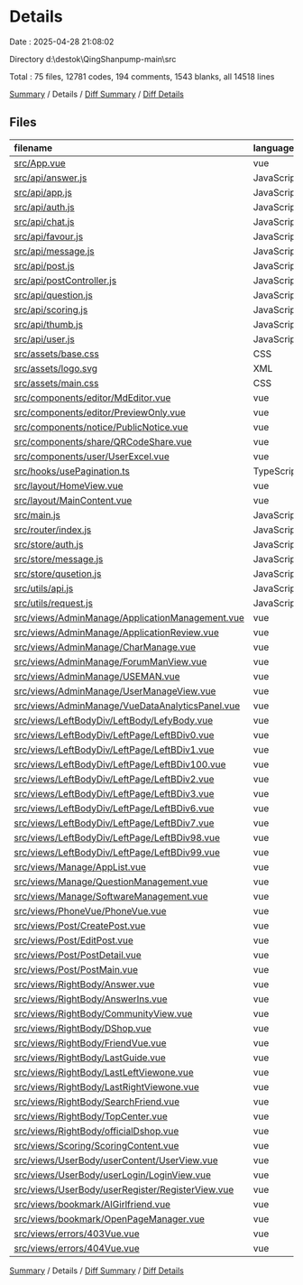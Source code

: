 # Details

Date : 2025-04-28 21:08:02

Directory d:\\destok\\QingShanpump-main\\src

Total : 75 files,  12781 codes, 194 comments, 1543 blanks, all 14518 lines

[Summary](results.md) / Details / [Diff Summary](diff.md) / [Diff Details](diff-details.md)

## Files
| filename | language | code | comment | blank | total |
| :--- | :--- | ---: | ---: | ---: | ---: |
| [src/App.vue](/src/App.vue) | vue | 7 | 0 | 5 | 12 |
| [src/api/answer.js](/src/api/answer.js) | JavaScript | 10 | 3 | 1 | 14 |
| [src/api/app.js](/src/api/app.js) | JavaScript | 28 | 5 | 5 | 38 |
| [src/api/auth.js](/src/api/auth.js) | JavaScript | 21 | 1 | 4 | 26 |
| [src/api/chat.js](/src/api/chat.js) | JavaScript | 20 | 0 | 2 | 22 |
| [src/api/favour.js](/src/api/favour.js) | JavaScript | 10 | 1 | 4 | 15 |
| [src/api/message.js](/src/api/message.js) | JavaScript | 39 | 0 | 5 | 44 |
| [src/api/post.js](/src/api/post.js) | JavaScript | 16 | 5 | 1 | 22 |
| [src/api/postController.js](/src/api/postController.js) | JavaScript | 28 | 0 | 10 | 38 |
| [src/api/question.js](/src/api/question.js) | JavaScript | 19 | 0 | 1 | 20 |
| [src/api/scoring.js](/src/api/scoring.js) | JavaScript | 17 | 0 | 2 | 19 |
| [src/api/thumb.js](/src/api/thumb.js) | JavaScript | 4 | 1 | 1 | 6 |
| [src/api/user.js](/src/api/user.js) | JavaScript | 43 | 13 | 5 | 61 |
| [src/assets/base.css](/src/assets/base.css) | CSS | 74 | 2 | 15 | 91 |
| [src/assets/logo.svg](/src/assets/logo.svg) | XML | 1 | 0 | 1 | 2 |
| [src/assets/main.css](/src/assets/main.css) | CSS | 34 | 2 | 5 | 41 |
| [src/components/editor/MdEditor.vue](/src/components/editor/MdEditor.vue) | vue | 34 | 1 | 5 | 40 |
| [src/components/editor/PreviewOnly.vue](/src/components/editor/PreviewOnly.vue) | vue | 19 | 1 | 4 | 24 |
| [src/components/notice/PublicNotice.vue](/src/components/notice/PublicNotice.vue) | vue | 108 | 1 | 18 | 127 |
| [src/components/share/QRCodeShare.vue](/src/components/share/QRCodeShare.vue) | vue | 86 | 0 | 11 | 97 |
| [src/components/user/UserExcel.vue](/src/components/user/UserExcel.vue) | vue | 247 | 3 | 26 | 276 |
| [src/hooks/usePagination.ts](/src/hooks/usePagination.ts) | TypeScript | 31 | 8 | 8 | 47 |
| [src/layout/HomeView.vue](/src/layout/HomeView.vue) | vue | 14 | 2 | 3 | 19 |
| [src/layout/MainContent.vue](/src/layout/MainContent.vue) | vue | 23 | 2 | 3 | 28 |
| [src/main.js](/src/main.js) | JavaScript | 19 | 0 | 2 | 21 |
| [src/router/index.js](/src/router/index.js) | JavaScript | 210 | 4 | 10 | 224 |
| [src/store/auth.js](/src/store/auth.js) | JavaScript | 44 | 2 | 7 | 53 |
| [src/store/message.js](/src/store/message.js) | JavaScript | 16 | 2 | 2 | 20 |
| [src/store/qusetion.js](/src/store/qusetion.js) | JavaScript | 11 | 1 | 3 | 15 |
| [src/utils/api.js](/src/utils/api.js) | JavaScript | 59 | 12 | 6 | 77 |
| [src/utils/request.js](/src/utils/request.js) | JavaScript | 8 | 0 | 3 | 11 |
| [src/views/AdminManage/ApplicationManagement.vue](/src/views/AdminManage/ApplicationManagement.vue) | vue | 492 | 6 | 50 | 548 |
| [src/views/AdminManage/ApplicationReview.vue](/src/views/AdminManage/ApplicationReview.vue) | vue | 273 | 1 | 29 | 303 |
| [src/views/AdminManage/CharManage.vue](/src/views/AdminManage/CharManage.vue) | vue | 345 | 5 | 45 | 395 |
| [src/views/AdminManage/ForumManView.vue](/src/views/AdminManage/ForumManView.vue) | vue | 261 | 0 | 32 | 293 |
| [src/views/AdminManage/USEMAN.vue](/src/views/AdminManage/USEMAN.vue) | vue | 439 | 8 | 41 | 488 |
| [src/views/AdminManage/UserManageView.vue](/src/views/AdminManage/UserManageView.vue) | vue | 127 | 1 | 16 | 144 |
| [src/views/AdminManage/VueDataAnalyticsPanel.vue](/src/views/AdminManage/VueDataAnalyticsPanel.vue) | vue | 673 | 12 | 70 | 755 |
| [src/views/LeftBodyDiv/LeftBody/LefyBody.vue](/src/views/LeftBodyDiv/LeftBody/LefyBody.vue) | vue | 285 | 1 | 31 | 317 |
| [src/views/LeftBodyDiv/LeftPage/LeftBDiv0.vue](/src/views/LeftBodyDiv/LeftPage/LeftBDiv0.vue) | vue | 36 | 0 | 2 | 38 |
| [src/views/LeftBodyDiv/LeftPage/LeftBDiv1.vue](/src/views/LeftBodyDiv/LeftPage/LeftBDiv1.vue) | vue | 53 | 8 | 9 | 70 |
| [src/views/LeftBodyDiv/LeftPage/LeftBDiv100.vue](/src/views/LeftBodyDiv/LeftPage/LeftBDiv100.vue) | vue | 97 | 0 | 11 | 108 |
| [src/views/LeftBodyDiv/LeftPage/LeftBDiv2.vue](/src/views/LeftBodyDiv/LeftPage/LeftBDiv2.vue) | vue | 101 | 0 | 11 | 112 |
| [src/views/LeftBodyDiv/LeftPage/LeftBDiv3.vue](/src/views/LeftBodyDiv/LeftPage/LeftBDiv3.vue) | vue | 83 | 0 | 12 | 95 |
| [src/views/LeftBodyDiv/LeftPage/LeftBDiv6.vue](/src/views/LeftBodyDiv/LeftPage/LeftBDiv6.vue) | vue | 3 | 0 | 1 | 4 |
| [src/views/LeftBodyDiv/LeftPage/LeftBDiv7.vue](/src/views/LeftBodyDiv/LeftPage/LeftBDiv7.vue) | vue | 204 | 0 | 23 | 227 |
| [src/views/LeftBodyDiv/LeftPage/LeftBDiv98.vue](/src/views/LeftBodyDiv/LeftPage/LeftBDiv98.vue) | vue | 389 | 6 | 39 | 434 |
| [src/views/LeftBodyDiv/LeftPage/LeftBDiv99.vue](/src/views/LeftBodyDiv/LeftPage/LeftBDiv99.vue) | vue | 29 | 0 | 3 | 32 |
| [src/views/Manage/AppList.vue](/src/views/Manage/AppList.vue) | vue | 84 | 0 | 3 | 87 |
| [src/views/Manage/QuestionManagement.vue](/src/views/Manage/QuestionManagement.vue) | vue | 781 | 9 | 49 | 839 |
| [src/views/Manage/SoftwareManagement.vue](/src/views/Manage/SoftwareManagement.vue) | vue | 839 | 9 | 102 | 950 |
| [src/views/PhoneVue/PhoneVue.vue](/src/views/PhoneVue/PhoneVue.vue) | vue | 94 | 1 | 16 | 111 |
| [src/views/Post/CreatePost.vue](/src/views/Post/CreatePost.vue) | vue | 172 | 5 | 26 | 203 |
| [src/views/Post/EditPost.vue](/src/views/Post/EditPost.vue) | vue | 189 | 5 | 25 | 219 |
| [src/views/Post/PostDetail.vue](/src/views/Post/PostDetail.vue) | vue | 340 | 4 | 53 | 397 |
| [src/views/Post/PostMain.vue](/src/views/Post/PostMain.vue) | vue | 249 | 8 | 38 | 295 |
| [src/views/RightBody/Answer.vue](/src/views/RightBody/Answer.vue) | vue | 354 | 6 | 37 | 397 |
| [src/views/RightBody/AnswerIns.vue](/src/views/RightBody/AnswerIns.vue) | vue | 426 | 0 | 70 | 496 |
| [src/views/RightBody/CommunityView.vue](/src/views/RightBody/CommunityView.vue) | vue | 361 | 0 | 54 | 415 |
| [src/views/RightBody/DShop.vue](/src/views/RightBody/DShop.vue) | vue | 332 | 1 | 23 | 356 |
| [src/views/RightBody/FriendVue.vue](/src/views/RightBody/FriendVue.vue) | vue | 331 | 3 | 37 | 371 |
| [src/views/RightBody/LastGuide.vue](/src/views/RightBody/LastGuide.vue) | vue | 90 | 0 | 20 | 110 |
| [src/views/RightBody/LastLeftViewone.vue](/src/views/RightBody/LastLeftViewone.vue) | vue | 103 | 1 | 15 | 119 |
| [src/views/RightBody/LastRightViewone.vue](/src/views/RightBody/LastRightViewone.vue) | vue | 128 | 0 | 7 | 135 |
| [src/views/RightBody/SearchFriend.vue](/src/views/RightBody/SearchFriend.vue) | vue | 299 | 1 | 51 | 351 |
| [src/views/RightBody/TopCenter.vue](/src/views/RightBody/TopCenter.vue) | vue | 65 | 0 | 16 | 81 |
| [src/views/RightBody/officialDshop.vue](/src/views/RightBody/officialDshop.vue) | vue | 182 | 1 | 24 | 207 |
| [src/views/Scoring/ScoringContent.vue](/src/views/Scoring/ScoringContent.vue) | vue | 204 | 7 | 24 | 235 |
| [src/views/UserBody/userContent/UserView.vue](/src/views/UserBody/userContent/UserView.vue) | vue | 604 | 11 | 65 | 680 |
| [src/views/UserBody/userLogin/LoginView.vue](/src/views/UserBody/userLogin/LoginView.vue) | vue | 249 | 1 | 36 | 286 |
| [src/views/UserBody/userRegister/RegisterView.vue](/src/views/UserBody/userRegister/RegisterView.vue) | vue | 201 | 0 | 23 | 224 |
| [src/views/bookmark/AIGirlfriend.vue](/src/views/bookmark/AIGirlfriend.vue) | vue | 429 | 1 | 61 | 491 |
| [src/views/bookmark/OpenPageManager.vue](/src/views/bookmark/OpenPageManager.vue) | vue | 246 | 0 | 28 | 274 |
| [src/views/errors/403Vue.vue](/src/views/errors/403Vue.vue) | vue | 138 | 0 | 19 | 157 |
| [src/views/errors/404Vue.vue](/src/views/errors/404Vue.vue) | vue | 101 | 0 | 18 | 119 |

[Summary](results.md) / Details / [Diff Summary](diff.md) / [Diff Details](diff-details.md)